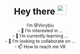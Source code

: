 <div id="header" align="center">
<h1>
  Hey there
  <img src="https://media.giphy.com/media/hvRJCLFzcasrR4ia7z/giphy.gif" width="30px">
</h1>
I’m @Vorybiu</br>
- 👀 I’m interested in ...</br>
- 🌱 I’m currently learning ...</br>
- 💞️ I’m looking to collaborate on ...</br>
- 📫 How to reach me VK </br>
  <div id="badges">
    <img src="https://komarev.com/ghpvc/?username=Vorybiu&style=flat-square&color=blue" alt=""/>
  </div>
</div>
<!---
Vorybiu/Vorybiu is a ✨ special ✨ repository because its `README.md` (this file) appears on your GitHub profile.
You can click the Preview link to take a look at your changes.
--->
